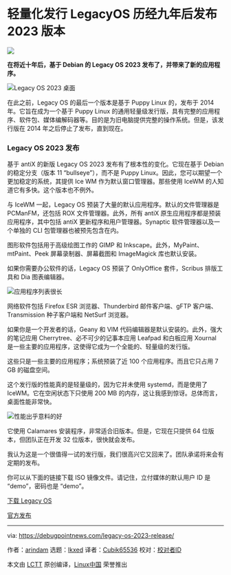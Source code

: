 [#]: subject: "Lightweight Distro LegacyOS 2023 Released After Nine Years"
[#]: via: "https://debugpointnews.com/legacy-os-2023-release/"
[#]: author: "arindam https://debugpointnews.com/author/dpicubegmail-com/"
[#]: collector: "lkxed"
[#]: translator: "Cubik65536"
[#]: reviewer: " "
[#]: publisher: " "
[#]: url: " "

轻量化发行 LegacyOS 历经九年后发布 2023 版本
======

![][1]

**在将近十年后，基于 Debian 的 Legacy OS 2023 发布了，并带来了新的应用程序。**

![Legacy OS 2023 桌面][2]

在此之前，Legacy OS 的最后一个版本是基于 Puppy Linux 的，发布于 2014 年。它旨在成为一个基于 Puppy Linux 的通用轻量级发行版，具有完整的应用程序、软件包、媒体编解码器等。目的是为旧电脑提供完整的操作系统。但是，该发行版在 2014 年之后停止了发布，直到现在。

### Legacy OS 2023 发布

基于 antiX 的新版 Legacy OS 2023 发布有了根本性的变化。它现在基于 Debian 的稳定分支（版本 11 “bullseye”），而不是 Puppy Linux。因此，您可以期望一个更加稳定的系统，其提供 Ice WM 作为默认窗口管理器。那些使用 IceWM 的人知道它有多快。这个版本也不例外。

与 IceWM 一起，Legacy OS 预装了大量的默认应用程序。默认的文件管理器是 PCManFM，还包括 ROX 文件管理器。此外，所有 antiX 原生应用程序都是预装应用程序，其中包括 antiX 更新程序和用户管理器。Synaptic 软件管理器以及一个单独的 CLI 包管理器也被预先包含在内。

图形软件包括用于高级绘图工作的 GIMP 和 Inkscape。此外，MyPaint、mtPaint、Peek 屏幕录制器、屏幕截图和 ImageMagick 库也默认安装。

如果你需要办公软件的话，Legacy OS 预装了 OnlyOffice 套件，Scribus 排版工具和 Dia 图表编辑器。

![应用程序列表很长][3]

网络软件包括 Firefox ESR 浏览器、Thunderbird 邮件客户端、gFTP 客户端、Transmission 种子客户端和 NetSurf 浏览器。

如果你是一个开发者的话，Geany 和 VIM 代码编辑器是默认安装的。此外，强大的笔记应用 Cherrytree、必不可少的记事本应用 Leafpad 和白板应用 Xournal 是一些主要的应用程序，这使得它成为一个全能的、轻量级的发行版。

这些只是一些主要的应用程序；系统预装了近 100 个应用程序。而且它只占用 7 GB 的磁盘空间。

这个发行版的性能真的是轻量级的，因为它并未使用 systemd，而是使用了 IceWM。它在空闲状态下只使用 200 MB 的内存，这让我感到惊讶。总体而言，桌面性能非常快。

![性能出乎意料的好][4]

它使用 Calamares 安装程序，非常适合旧版本。但是，它现在只提供 64 位版本，但团队正在开发 32 位版本，很快就会发布。

我认为这是一个很值得一试的发行版，我们很高兴它又回来了。团队承诺将来会有定期的发布。

你可以从下面的链接下载 ISO 镜像文件。请记住，立付媒体的默认用户 ID 是 “demo”，密码也是 “demo”。

[下载 Legacy OS][5]

[官方发布][6]

--------------------------------------------------------------------------------

via: https://debugpointnews.com/legacy-os-2023-release/

作者：[arindam][a]
选题：[lkxed][b]
译者：[Cubik65536](https://github.com/Cubik65536)
校对：[校对者ID](https://github.com/校对者ID)

本文由 [LCTT](https://github.com/LCTT/TranslateProject) 原创编译，[Linux中国](https://linux.cn/) 荣誉推出

[a]: https://debugpointnews.com/author/dpicubegmail-com/
[b]: https://github.com/lkxed/
[1]: https://debugpointnews.com/wp-content/uploads/2023/02/legacyoshead1.jpg
[2]: https://debugpointnews.com/wp-content/uploads/2023/02/Legacy-OS-2023-Desktop.jpg
[3]: https://debugpointnews.com/wp-content/uploads/2023/02/The-application-list-is-huge.jpg
[4]: https://debugpointnews.com/wp-content/uploads/2023/02/Performance-is-suprisingly-good.jpg
[5]: https://sourceforge.net/projects/legacyoslinux/files/LegacyOS_2023_x64/
[6]: https://wikka.puppylinux.com/LegacyOS
